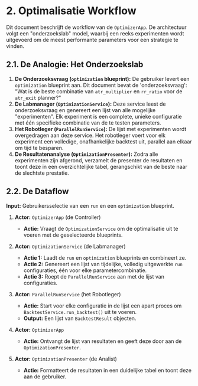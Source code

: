 # 2. Optimalisatie Workflow

Dit document beschrijft de workflow van de `OptimizerApp`. De architectuur volgt een "onderzoekslab" model, waarbij een reeks experimenten wordt uitgevoerd om de meest performante parameters voor een strategie te vinden.

## 2.1. De Analogie: Het Onderzoekslab

1.  **De Onderzoeksvraag (`optimization` blueprint):** De gebruiker levert een `optimization` blueprint aan. Dit document bevat de 'onderzoeksvraag': "Wat is de beste combinatie van `atr_multiplier` en `rr_ratio` voor de `atr_exit` planner?"
2.  **De Labmanager (`OptimizationService`):** Deze service leest de onderzoeksvraag en genereert een lijst van alle mogelijke "experimenten". Elk experiment is een complete, unieke configuratie met één specifieke combinatie van de te testen parameters.
3.  **Het Robotleger (`ParallelRunService`):** De lijst met experimenten wordt overgedragen aan deze service. Het robotleger voert voor elk experiment een volledige, onafhankelijke backtest uit, parallel aan elkaar om tijd te besparen.
4.  **De Resultatenanalyse (`OptimizationPresenter`):** Zodra alle experimenten zijn afgerond, verzamelt de presenter de resultaten en toont deze in een overzichtelijke tabel, gerangschikt van de beste naar de slechtste prestatie.

## 2.2. De Dataflow

**Input:** Gebruikersselectie van een `run` en een `optimization` blueprint.

1.  **Actor:** `OptimizerApp` (de Controller)
    * **Actie:** Vraagt de `OptimizationService` om de optimalisatie uit te voeren met de geselecteerde blueprints.

2.  **Actor:** `OptimizationService` (de Labmanager)
    * **Actie 1:** Laadt de `run` en `optimization` blueprints en combineert ze.
    * **Actie 2:** Genereert een lijst van tijdelijke, volledig uitgewerkte `run` configuraties, één voor elke parametercombinatie.
    * **Actie 3:** Roept de `ParallelRunService` aan met de lijst van configuraties.

3.  **Actor:** `ParallelRunService` (het Robotleger)
    * **Actie:** Start voor elke configuratie in de lijst een apart proces om `BacktestService.run_backtest()` uit te voeren.
    * **Output:** Een lijst van `BacktestResult` objecten.

4.  **Actor:** `OptimizerApp`
    * **Actie:** Ontvangt de lijst van resultaten en geeft deze door aan de `OptimizationPresenter`.

5.  **Actor:** `OptimizationPresenter` (de Analist)
    * **Actie:** Formatteert de resultaten in een duidelijke tabel en toont deze aan de gebruiker.